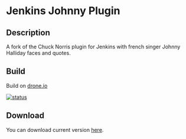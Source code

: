 # Jenkins Johnny Plugin

## Description

A fork of the Chuck Norris plugin for Jenkins with french singer Johnny Halliday faces and quotes.

## Build

Build on [drone.io](http://drone.io)

[![status](https://drone.io/nfrancois/Johnny-plugin/status.png)](https://drone.io/nfrancois/Johnny-plugin)

## Download

You can download current version [here](https://drone.io/nfrancois/Johnny-plugin/files/target/johnny.hpi).
